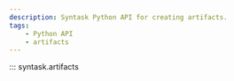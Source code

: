 ```yaml
---
description: Syntask Python API for creating artifacts.
tags:
    - Python API
    - artifacts
---
```


::: syntask.artifacts